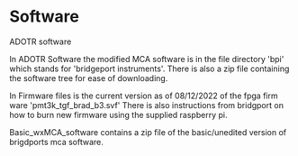 # Software
ADOTR software 

In ADOTR Software the modified MCA software is in the file directory 'bpi' which stands for 'bridgeport instruments'. There is also a zip file containing the software tree for ease of downloading. 

In Firmware files is the current version as of 08/12/2022 of the fpga firm ware 'pmt3k_tgf_brad_b3.svf'
There is also instructions from bridgport on how to burn new firmware using the supplied raspberry pi.

Basic_wxMCA_software contains a zip file of the basic/unedited version of brigdports mca software.  
